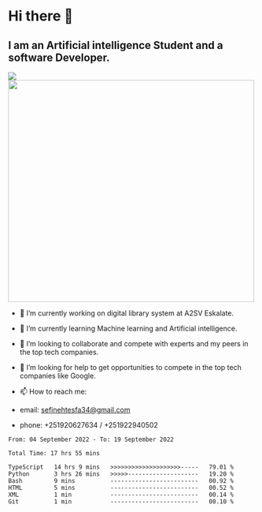 # Hi there 👋
## I am an Artificial intelligence Student and a software Developer.
<img src = "https://github-readme-stats.vercel.app/api?username=sefinehtesfa34&&show_icons=true&title_color=ffffff&icon_color=bb2acf&text_color=daf7dc&bg_color=151515"/>
<img src="https://wakatime.com/share/@sefinehtesfa34/ae9674e3-b462-4438-9120-52fc3d0ffbbb.png" width ="500" height = "450"/>

- 🔭 I’m currently working on digital library system at A2SV Eskalate.
- 🌱 I’m currently learning Machine learning and Artificial intelligence.
- 👯 I’m looking to collaborate and compete with experts and my peers in the top tech companies.
- 🤔 I’m looking for help to get opportunities to compete in the top tech companies like Google.

- 📫 How to reach me: 
- email: sefinehtesfa34@gmail.com
- phone: +251920627634 / +251922940502
<!--START_SECTION:waka-->

```text
From: 04 September 2022 - To: 19 September 2022

Total Time: 17 hrs 55 mins

TypeScript   14 hrs 9 mins   >>>>>>>>>>>>>>>>>>>>-----   79.01 %
Python       3 hrs 26 mins   >>>>>--------------------   19.20 %
Bash         9 mins          -------------------------   00.92 %
HTML         5 mins          -------------------------   00.52 %
XML          1 min           -------------------------   00.14 %
Git          1 min           -------------------------   00.10 %
```

<!--END_SECTION:waka-->
